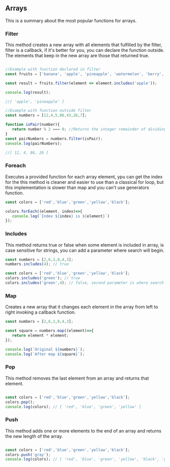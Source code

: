 ## Arrays

This is a summary about the most popular functions for arrays.

### Filter

This method creates a new array with all elements that fulfilled by the filter, filter is a callback, if it's better for you, you can declare the function outside. The elements that keep in the new array are those that returned true.

```javascript

//Example with function declared in filter
const fruits = ['banana', 'apple', 'pineapple', 'watermelon', 'berry', 'cherry'];

const result = fruits.filter(element => element.includes('apple'));

console.log(result);

//[ 'apple', 'pineapple' ]
```
```javascript
//Example with function outside filter
const numbers = [12,4,5,86,43,26,7];

function isPair(number){
   return number % 2 === 0; //Returns the integer remainder of dividing the two operands.
}
const pairNumbers = numbers.filter(isPair);
console.log(pairNumbers);

//[ 12, 4, 86, 26 ]
```

### Foreach

Executes a provided function for each array element, ypu can get the index for the this method is cleaner and easier to use than a classical for loop, but this implementation is slower than map and you can't use generators function.

```javascript
const colors = ['red','blue','green','yellow','black'];

colors.forEach((element, index)=>{
   console.log(`Index ${index} is ${element}`)
});

```

### Includes

This method returns true or false when some element is included in array, is case sensitive for strings, you can add a parameter where search will begin.

```javascript
const numbers = [2,6,1,8,4,3];
numbers.includes(4); // true

const colors = ['red','blue','green','yellow','black'];
colors.includes('green'); // true
colors.includes('green',4); // false, second parameter is where search will begin

```

### Map


Creates a new array that it changes each element in the array from left to right invoking a callback function.

```javascript
const numbers = [2,6,1,8,4,3];

const square = numbers.map((element)=>{
   return element * element; 
});

console.log(`Original ${numbers}`);
console.log(`After map ${square}`);

```

### Pop

This method removes the last element from an array and returns that element.

```javascript

const colors = ['red','blue','green','yellow','black'];
colors.pop();
console.log(colors); // [ 'red', 'blue', 'green', 'yellow' ]

```

### Push

This method adds one or more elements to the end of an array and returns the new length of the array.

```javascript

const colors = ['red','blue','green','yellow','black'];
colors.push('gray');
console.log(colors); // [ 'red', 'blue', 'green', 'yellow', 'black', 'gray' ]

```

